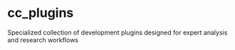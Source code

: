 # cc_plugins
Specialized collection of development plugins designed for expert analysis and research workflows

